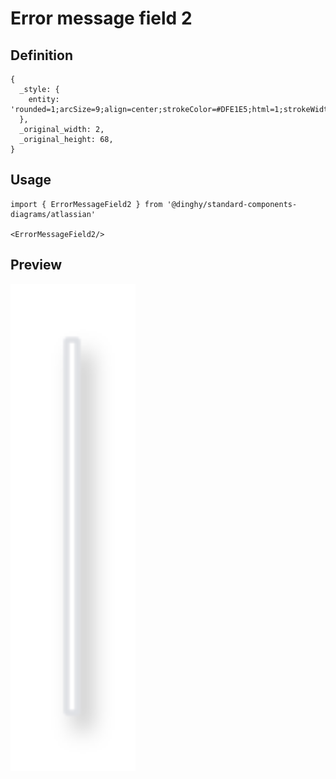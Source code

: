 # Error message field 2

## Definition

```
{
  _style: { 
    entity: 'rounded=1;arcSize=9;align=center;strokeColor=#DFE1E5;html=1;strokeWidth=1;fontSize=12;shadow=1',
  },
  _original_width: 2,
  _original_height: 68,
}
```

## Usage

```
import { ErrorMessageField2 } from '@dinghy/standard-components-diagrams/atlassian'

<ErrorMessageField2/>
```

## Preview

<img src="./error-message-field-2.png" width="200"/>
